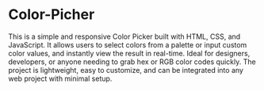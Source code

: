 # Color-Picher
This is a simple and responsive Color Picker built with HTML, CSS, and JavaScript. It allows users to select colors from a palette or input custom color values, and instantly view the result in real-time. Ideal for designers, developers, or anyone needing to grab hex or RGB color codes quickly. The project is lightweight, easy to customize, and can be integrated into any web project with minimal setup.
